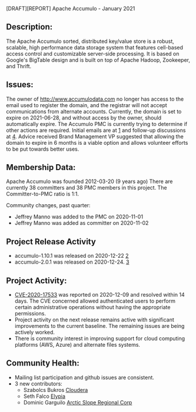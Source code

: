 [DRAFT][REPORT] Apache Accumulo - January 2021

## Description:

The Apache Accumulo sorted, distributed key/value store is a robust, scalable,
high performance data storage system that features cell-based access control
and customizable server-side processing. It is based on Google's BigTable
design and is built on top of Apache Hadoop, Zookeeper, and Thrift.

## Issues:

The owner of http://www.accumulodata.com no longer has access to the email used to register the 
domain, and the registrar will not accept communications from alternate accounts.  Currently, the 
domain is set to expire on 2021-06-28, and without access by the owner, should automatically expire.
The Accumulo PMC is currently trying to determine if other actions are required. Initial emails are 
at [1] and follow-up discussions at [4].  Advice received Brand Management VP suggested that 
allowing the domain to expire in 6 months is a viable option and allows volunteer efforts to be put 
towards better uses.  

## Membership Data:

Apache Accumulo was founded 2012-03-20 (9 years ago)
There are currently 38 committers and 38 PMC members in this project.
The Committer-to-PMC ratio is 1:1.

Community changes, past quarter:
- Jeffrey Manno was added to the PMC on 2020-11-01
- Jeffrey Manno was added as committer on 2020-11-02

## Project Release Activity

- accumulo-1.10.1 was released on 2020-12-22 [2]
- accumulo-2.0.1 was released on 2020-12-24. [3]

## Project Activity:

- [CVE-2020-17533](https://cve.mitre.org/cgi-bin/cvename.cgi?name=CVE-2020-17533) was reported on 
  2020-12-09 and resolved within 14 days.  The CVE concerned allowed authenticated users to perform 
  certain administrative operations without having the appropriate permissions.
- Project activity on the next release remains active with significant improvements to the current 
  baseline. The remaining issues are being actively worked.
- There is community interest in improving support for cloud computing platforms (AWS, Azure) and 
  alternate files systems.  

## Community Health:

- Mailing list participation and github issues are consistent.
- 3 new contributors:
  - Szabolcs Bukros [Cloudera](https://www.cloudera.com/)
  - Seth Falco [Elypia](https://elypia.org/en-US/)
  - Dominic Garguilo [Arctic Slope Regional Corp](https://www.asrc.com/)

[1]:https://lists.apache.org/thread.html/514d3cf9162e72f4aa13be1db5d6685999fc83755695308a529de4d6@%3Cprivate.accumulo.apache.org%3E
[2]:https://lists.apache.org/thread.html/r947a56c98d0a8e009fa93df3b19e93761bfea8b236f30fb0c21b1992%40%3Cuser.accumulo.apache.org%3E
[3]:https://lists.apache.org/thread.html/r38b0920499c9c88de282ca783debb9fbb8dc8ed88f5fc0ad9981bf97%40%3Cuser.accumulo.apache.org%3E
[4]:https://lists.apache.org/thread.html/rcc8c07db43222e08b9992fd739b8f24d18569ba9af3decfdb52c4a3e%40%3Cprivate.accumulo.apache.org%3E
